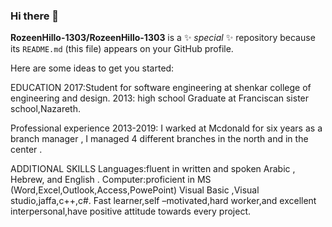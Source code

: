 ### Hi there 👋

**RozeenHillo-1303/RozeenHillo-1303** is a ✨ _special_ ✨ repository because its `README.md` (this file) appears on your GitHub profile.

Here are some ideas to get you started:

EDUCATION
2017:Student for software engineering at shenkar college of engineering and design.
2013: high school Graduate at Franciscan sister school,Nazareth.

Professional experience
2013-2019: I warked at Mcdonald for six years as a branch manager , I managed 4 different branches in the north and in the center .

ADDITIONAL SKILLS
Languages:fluent in written and spoken Arabic , Hebrew, and English .
Computer:proficient in MS (Word,Excel,Outlook,Access,PowePoint) Visual Basic ,Visual studio,jaffa,c++,c#.
Fast learner,self –motivated,hard worker,and excellent interpersonal,have positive attitude towards every project.

<!---
- 🔭 I’m currently working on ...
- 🌱 I’m currently learning ...
- 👯 I’m looking to collaborate on ...
- 🤔 I’m looking for help with ...
- 💬 Ask me about ...
- 📫 How to reach me: ...
- 😄 Pronouns: ...
- ⚡ Fun fact: ...
---!>
